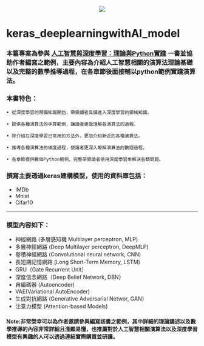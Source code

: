 <p align="center">
  <img src="https://im2.book.com.tw/image/getImage?i=https://www.books.com.tw/img/001/085/17/0010851751.jpg&v=5e5f833c&w=348&h=348" />
</p>
<div>

# keras_deeplearningwithAI_model
### 本篇專案為參與 [人工智慧與深度學習：理論與Python實踐](https://www.books.com.tw/products/0010851751?sloc=main) 一書並協助作者編寫之範例，主要內容為介紹人工智慧相關的演算法理論基礎以及完整的數學推導過程，在各章節後面接輔以python範例實踐演算法。
### 本書特色：

    • 從深度學習的預備知識開始，帶領讀者具備進入深度學習的領域知識。 
    
    • 提供各種演算法的手算範例，讓讀者更能理解各演算法的過程。 
    
    • 除介紹在深度學習已常用的方法外，更加介紹新近的各種演算法。
    
    • 推導各種演算法的梯度過程，使讀者更深入瞭解演算法的數理過程。
    
    • 各章節提供數個Python範例，完整帶領讀者使用深度學習來解決各類問題。 
    

### 撰寫主要透過keras建構模型，使用的資料庫包括：
+ IMDb
+ Mnist
+ Cifar10
----------------------------------------------------
### 模型內容如下：
+ 神經網路 (多層感知機 Multilayer perceptron, MLP)
+ 多層神經網路 (Deep Multilayer perceptron, DeepMLP)
+ 卷積神經網路 (Convolutional neural network, CNN)
+ 長短期記憶網路 (Long Short-Term Memory, LSTM)
+ GRU（Gate Recurrent Unit）
+ 深度信念網路（Deep Belief Network, DBN）
+ 自編碼器 (Autoencoder)
+ VAE(Variational AutoEncoder) 
+ 生成對抗網路 (Generative Adversarial Networ, GAN）
+ 注意力模型 (Attention-based Models)

#### Note:非常榮幸可以為作者邀請參與編寫該書之範例，其中詳細的理論講述以及數學推導的內容非常詳細且淺顯易懂，也推薦對於人工智慧相關演算法以及深度學習模型有興趣的人可以透過連結實際購買並研讀。
 </div> 

